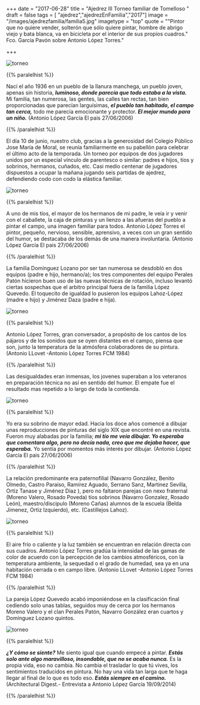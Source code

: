 +++
date = "2017-06-28"
title = "Ajedrez III Torneo familiar de Tomelloso "
draft = false
tags = [ "ajedrez","ajedrezEnFamilia","2017"]
image = "/images/ajedrezfamilia/familia5.jpg"
imagetype = "top"
quote = "\"Pintor que no quiere vender, solterón que sólo quiere pintar, hombre de abrigo viejo y bata blanca, va en bicicleta por el interior de sus propios cuadros.\" Fco. García Pavón sobre Antonio López Torres."

+++

![torneo](/images/ajedrezfamilia/familia6.jpg)

{{% paralelhist %}}

Nací el año 1936 en un pueblo de la llanura manchega, un pueblo joven, apenas sin historia, ***luminoso, donde parecía que todo estaba a la vista.*** Mi familia, tan numerosa, las gentes, las calles tan rectas, tan bien proporcionadas que parecían larguísimas, ***el pueblo tan habitado, el campo tan cerca,*** todo me parecía emocionante y protector. ***El mejor mundo para un niño.***  (Antonio López García El pais 27/06/2006)

{{% /paralelhist %}}

El día 10 de junio,  nuestro club, gracias a la generosidad del Colegio Público Jose María de Moral, se reunía familiarmente en su pabellón para celebrar el último acto de la temporada. Un torneo por equipos de dos jugadores unidos por un especial vínculo de parentesco o similar: padres e hijos, tíos y sobrinos, hermanos, cuñados, etc. Casi medio centenar de jugadores dispuestos a ocupar la mañana jugando seis partidas de ajedrez, defendiendo codo con codo la elástica familiar.


![torneo](/images/ajedrezfamilia/familia1.jpg)

{{% paralelhist %}}

A uno de mis tíos, el mayor de los hermanos de mi padre, le veía ir y venir con el caballete, la caja de pinturas y un lienzo a las afueras del pueblo a pintar el campo, una imagen familiar para todos. Antonio López Torres el pintor, pequeño, nervioso, sensible, aprensivo, a veces con un gran sentido del humor, se destacaba de los demás de una manera involuntaria. (Antonio López García El pais 27/06/2006)

{{% /paralelhist %}}


La familia Domínguez Lozano por ser tan numerosa se desdobló en dos equipos (padre e hijo, hermano/a); los tres componentes del equipo Perales Patón hicieron buen uso de las nuevas técnicas de rotación, incluso levantó ciertas sospechas que el arbitro principal fuera de la familia López Quevedo. El toquecito de igualdad lo pusieron los equipos Lahoz-López (madre e hijo) y Jiménez Daza (padre e hija).

![torneo](/images/ajedrezfamilia/familia2.jpg)

{{% paralelhist %}}

Antonio López Torres, gran conversador, a propósito de los cantos de los pájaros y de los sonidos que se oyen distantes en el campo, piensa que son, junto la temperatura de la atmósfera colaboradores de su pintura. (Antonio LLovet -Antonio López Torres FCM 1984)

{{% /paralelhist %}}

Las desigualdades eran inmensas, los jovenes superaban a los veteranos en preparación técnica no así en sentido del humor. El empate fue el resultado mas repetido a lo largo de toda la contienda.

![torneo](/images/ajedrezfamilia/familia3.jpg)

{{% paralelhist %}}

Yo era su sobrino de mayor edad. Hacia los doce años comencé a dibujar unas reproducciones de pinturas del siglo XIX que encontré en una revista. Fueron muy alabadas por la familia; ***mi tío me veía dibujar. Yo esperaba que comentara algo, pero no decía nada, creo que me dejaba hacer, que esperaba.*** Yo sentía por momentos más interés por dibujar. (Antonio López García El pais 27/06/2006)

{{% /paralelhist %}}

La relación predominante era paternofilial (Navarro González, Benito Olmedo, Castro Paraiso, Ramírez Aguado, Serrano Sanz, Martinez Sevilla, Ortiz Tanase y Jiménez Diaz ), pero no faltaron parejas con nexo fraternal (Moreno Valero, Rosado Poveda) tíos sobrinos (Navarro Gonzalez, Rosado León), maestro/discipulo (Moreno Cañas) alumnos de la escuela (Belda Jimenez, Ortiz Izquierdo), etc. (Castillejos Lahoz).

![torneo](/images/ajedrezfamilia/familia4.jpg)

{{% paralelhist %}}

El aire frío o caliente y la luz también se encuentran en relación directa con sus cuadros. Antonio López Torres gradúa la intensidad de las gamas de color de acuerdo con la percepción de los cambios atmosféricos, con la temperatura ambiente, la sequedad o el grado de humedad, sea ya en una habitación cerrada o en campo libre.  (Antonio LLovet -Antonio López Torres FCM 1984)

{{% /paralelhist %}}

La pareja López Quevedo acabó imponiéndose en la clasificación final cediendo solo unas tablas, seguidos muy de cerca por los hermanos Moreno Valero y el clan Perales Patón, Navarro González eran cuartos y Domínguez Lozano quintos.

![torneo](/images/ajedrezfamilia/familia7.jpg)

{{% paralelhist %}}

***¿Y cómo se siente?*** Me siento igual que cuando empecé a pintar. ***Estás solo ante algo maravilloso, insondable, que no se acaba nunca.*** Es la propia vida, eso no cambia. No cambia el trasladar lo que tú vives, los sentimientos traducidos en pintura. No hay una vida tan larga que te haga llegar al final de lo que es todo eso. ***Estás siempre en el camino.*** (Architectural Digest.- Entrevista a Antonio López García 19/09/2014)
 
{{% /paralelhist %}}




